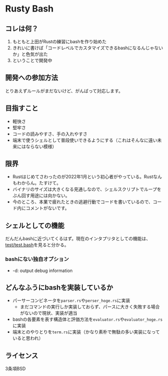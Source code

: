# Rusty Bash

## コレは何？

1. もともと上田がRustの練習にbashを作り始めた
2. きれいに書けば「コードレベルでカスタマイズできるbashになるんじゃないか」と色気が出た
3. ということで開発中


## 開発への参加方法

とりあえずルールがまだないけど、がんばって対応します。

## 目指すこと

* 軽快さ
* 堅牢さ
* コードの読みやすさ、手の入れやすさ
* 端末で使うシェルとして普段使いできるようにする（これはそんなに遠い未来にはならない模様）

## 限界

* Rustはじめてさわったのが2022年1月という初心者がやっている。Rustなんもわからん。たすけて。
* バイナリのサイズは大きくなる見通しなので、シェルスクリプトでループをぶん回す用途には向かない。
* 今のところ、本業で疲れたときの逃避行動でコードを書いているので、コード内にコメントがないです。

## シェルとしての機能

だんだんbashに近づいてくるはず。現在のインタプリタとしての機能は、[test/test.bash](https://github.com/ryuichiueda/rusty_bash/blob/main/test/test.bash)を見ると分かる。


### bashにない独自オプション

* -d: output debug information

## どんなふうにbashを実装しているか

* パーサーコンビネータを`parser.rs`や`perser_hoge.rs`に実装
    * まだコマンドの実行しか実装しておらず、パースに大きく失敗する場合がないので現状、実装が適当
* bashの各要素を表す構造体と評価方法を`evaluator.rs`や`evaluator_hoge.rs`に実装
* 端末とのやりとりを`term.rs`に実装（かなり素朴で無駄の多い実装になっていると思われ）

## ライセンス

3条項BSD
